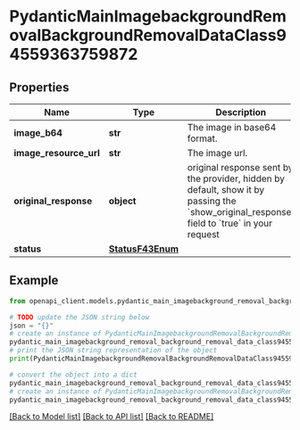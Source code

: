 # PydanticMainImagebackgroundRemovalBackgroundRemovalDataClass94559363759872


## Properties

Name | Type | Description | Notes
------------ | ------------- | ------------- | -------------
**image_b64** | **str** | The image in base64 format. | 
**image_resource_url** | **str** | The image url. | 
**original_response** | **object** | original response sent by the provider, hidden by default, show it by passing the &#x60;show_original_response&#x60; field to &#x60;true&#x60; in your request | [optional] 
**status** | [**StatusF43Enum**](StatusF43Enum.md) |  | 

## Example

```python
from openapi_client.models.pydantic_main_imagebackground_removal_background_removal_data_class94559363759872 import PydanticMainImagebackgroundRemovalBackgroundRemovalDataClass94559363759872

# TODO update the JSON string below
json = "{}"
# create an instance of PydanticMainImagebackgroundRemovalBackgroundRemovalDataClass94559363759872 from a JSON string
pydantic_main_imagebackground_removal_background_removal_data_class94559363759872_instance = PydanticMainImagebackgroundRemovalBackgroundRemovalDataClass94559363759872.from_json(json)
# print the JSON string representation of the object
print(PydanticMainImagebackgroundRemovalBackgroundRemovalDataClass94559363759872.to_json())

# convert the object into a dict
pydantic_main_imagebackground_removal_background_removal_data_class94559363759872_dict = pydantic_main_imagebackground_removal_background_removal_data_class94559363759872_instance.to_dict()
# create an instance of PydanticMainImagebackgroundRemovalBackgroundRemovalDataClass94559363759872 from a dict
pydantic_main_imagebackground_removal_background_removal_data_class94559363759872_form_dict = pydantic_main_imagebackground_removal_background_removal_data_class94559363759872.from_dict(pydantic_main_imagebackground_removal_background_removal_data_class94559363759872_dict)
```
[[Back to Model list]](../README.md#documentation-for-models) [[Back to API list]](../README.md#documentation-for-api-endpoints) [[Back to README]](../README.md)



